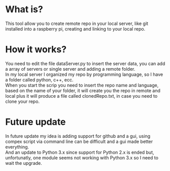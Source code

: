 # What is? 
This tool allow you to create remote repo in your local server, like git installed into a raspberry pi, creating and linking to your local repo.

# How it works?
You need to edit the file dataServer.py to insert the server data, you can add a array of servers or single server and adding a remote folder.\
In my local server I organized my repo by programming language, so I have a folder called python, c++, ecc.\
When you start the scrip you need to insert the repo name and language, based on the name of your folder, it will create you the repo in remote and local plus it will produce a file called clonedRepo.txt, in case you need to clone your repo.

# Future update
In future update my idea is adding support for github and a gui, using compex script via command line can be difficult and a gui made better everything.\
And an update to Python 3.x since support for Python 2.x is ended but, unfortunatly, one module seems not working with Python 3.x so I need to wait the upgrade.